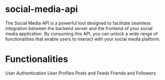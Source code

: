 # social-media-api
The Social Media API is a powerful tool designed to facilitate seamless integration between the backend server and the frontend of your social media application. By consuming this API, you can unlock a wide range of functionalities that enable users to interact with your social media platform.
# Functionalities
User Authentication
User Profiles
Posts and Feeds
Friends and Followers
